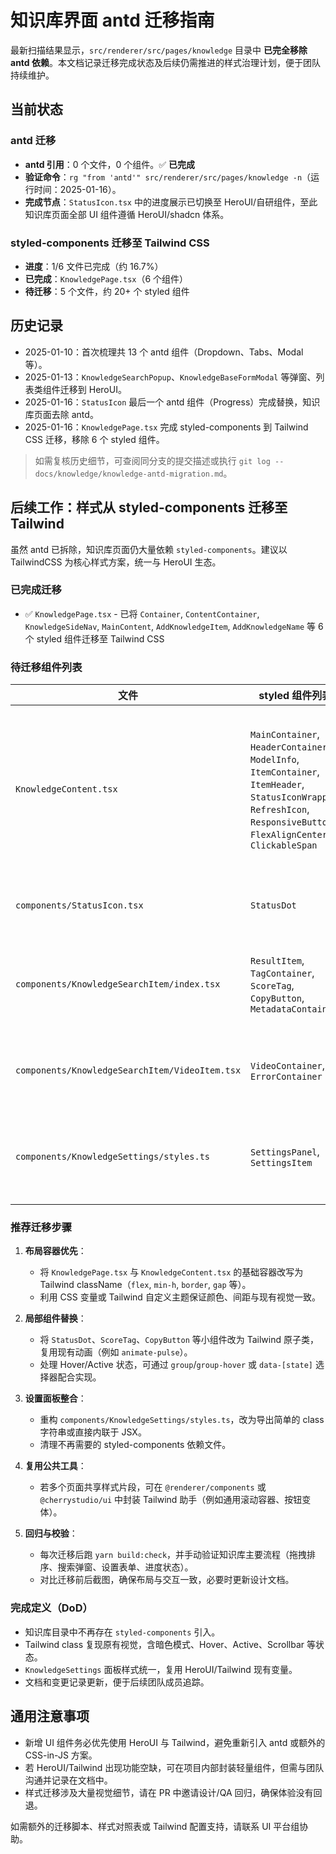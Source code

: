 # 知识库界面 antd 迁移指南

最新扫描结果显示，`src/renderer/src/pages/knowledge` 目录中 **已完全移除 antd 依赖**。本文档记录迁移完成状态及后续仍需推进的样式治理计划，便于团队持续维护。

## 当前状态

### antd 迁移
- **antd 引用**：0 个文件，0 个组件。✅ **已完成**
- **验证命令**：`rg "from 'antd'" src/renderer/src/pages/knowledge -n`（运行时间：2025-01-16）。
- **完成节点**：`StatusIcon.tsx` 中的进度展示已切换至 HeroUI/自研组件，至此知识库页面全部 UI 组件遵循 HeroUI/shadcn 体系。

### styled-components 迁移至 Tailwind CSS
- **进度**：1/6 文件已完成（约 16.7%）
- **已完成**：`KnowledgePage.tsx`（6 个组件）
- **待迁移**：5 个文件，约 20+ 个 styled 组件

## 历史记录

- 2025-01-10：首次梳理共 13 个 antd 组件（Dropdown、Tabs、Modal 等）。
- 2025-01-13：`KnowledgeSearchPopup`、`KnowledgeBaseFormModal` 等弹窗、列表类组件迁移到 HeroUI。
- 2025-01-16：`StatusIcon` 最后一个 antd 组件（Progress）完成替换，知识库页面去除 antd。
- 2025-01-16：`KnowledgePage.tsx` 完成 styled-components 到 Tailwind CSS 迁移，移除 6 个 styled 组件。

> 如需复核历史细节，可查阅同分支的提交描述或执行 `git log -- docs/knowledge/knowledge-antd-migration.md`。

## 后续工作：样式从 styled-components 迁移至 Tailwind

虽然 antd 已拆除，知识库页面仍大量依赖 `styled-components`。建议以 TailwindCSS 为核心样式方案，统一与 HeroUI 生态。

### 已完成迁移

- ✅ `KnowledgePage.tsx` - 已将 `Container`, `ContentContainer`, `KnowledgeSideNav`, `MainContent`, `AddKnowledgeItem`, `AddKnowledgeName` 等 6 个 styled 组件迁移至 Tailwind CSS

### 待迁移组件列表

| 文件 | styled 组件列表 | 说明 |
| --- | --- | --- |
| `KnowledgeContent.tsx` | `MainContainer`, `HeaderContainer`, `ModelInfo`, `ItemContainer`, `ItemHeader`, `StatusIconWrapper`, `RefreshIcon`, `ResponsiveButton`, `FlexAlignCenter`, `ClickableSpan` | 主内容区框架、头部信息、按钮响应式样式 |
| `components/StatusIcon.tsx` | `StatusDot` | 状态圆点与动画 |
| `components/KnowledgeSearchItem/index.tsx` | `ResultItem`, `TagContainer`, `ScoreTag`, `CopyButton`, `MetadataContainer` | 搜索结果卡片及交互样式 |
| `components/KnowledgeSearchItem/VideoItem.tsx` | `VideoContainer`, `ErrorContainer` | 视频预览和错误提示 |
| `components/KnowledgeSettings/styles.ts` | `SettingsPanel`, `SettingsItem` | 设置面板列布局、条目样式 |

### 推荐迁移步骤

1. **布局容器优先**：
   - 将 `KnowledgePage.tsx` 与 `KnowledgeContent.tsx` 的基础容器改写为 Tailwind className（`flex`, `min-h`, `border`, `gap` 等）。
   - 利用 CSS 变量或 Tailwind 自定义主题保证颜色、间距与现有视觉一致。

2. **局部组件替换**：
   - 将 `StatusDot`、`ScoreTag`、`CopyButton` 等小组件改为 Tailwind 原子类，复用现有动画（例如 `animate-pulse`）。
   - 处理 Hover/Active 状态，可通过 `group`/`group-hover` 或 `data-[state]` 选择器配合实现。

3. **设置面板整合**：
   - 重构 `components/KnowledgeSettings/styles.ts`，改为导出简单的 class 字符串或直接内联于 JSX。
   - 清理不再需要的 styled-components 依赖文件。

4. **复用公共工具**：
   - 若多个页面共享样式片段，可在 `@renderer/components` 或 `@cherrystudio/ui` 中封装 Tailwind 助手（例如通用滚动容器、按钮变体）。

5. **回归与校验**：
   - 每次迁移后跑 `yarn build:check`，并手动验证知识库主要流程（拖拽排序、搜索弹窗、设置表单、进度状态）。
   - 对比迁移前后截图，确保布局与交互一致，必要时更新设计文档。

### 完成定义（DoD）

- 知识库目录中不再存在 `styled-components` 引入。
- Tailwind class 复现原有视觉，含暗色模式、Hover、Active、Scrollbar 等状态。
- `KnowledgeSettings` 面板样式统一，复用 HeroUI/Tailwind 现有变量。
- 文档和变更记录更新，便于后续团队成员追踪。

## 通用注意事项

- 新增 UI 组件务必优先使用 HeroUI 与 Tailwind，避免重新引入 antd 或额外的 CSS-in-JS 方案。
- 若 HeroUI/Tailwind 出现功能空缺，可在项目内部封装轻量组件，但需与团队沟通并记录在文档中。
- 样式迁移涉及大量视觉细节，请在 PR 中邀请设计/QA 回归，确保体验没有回退。

如需额外的迁移脚本、样式对照表或 Tailwind 配置支持，请联系 UI 平台组协助。
